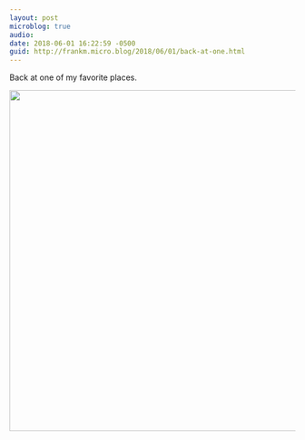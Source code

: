 ```yaml
---
layout: post
microblog: true
audio: 
date: 2018-06-01 16:22:59 -0500
guid: http://frankm.micro.blog/2018/06/01/back-at-one.html
---
```

Back at one of my favorite places. 



<img src="http://frankmcpherson.blog/uploads/2018/d9248bf21e.jpg" width="600" height="600" />
